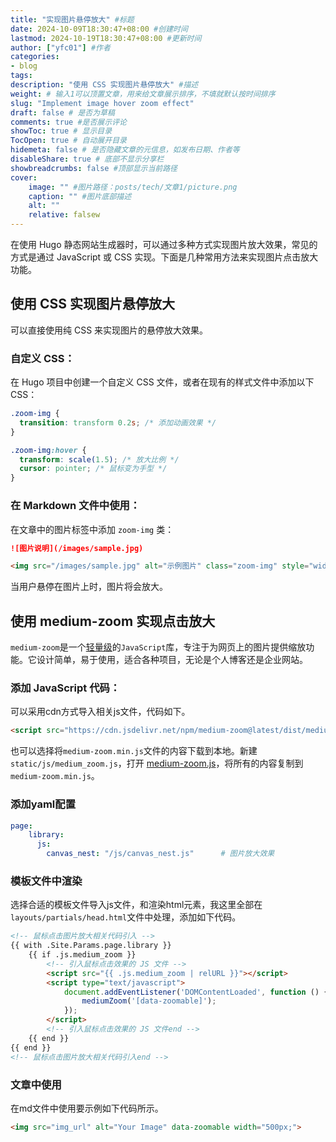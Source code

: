 ```yaml
---
title: "实现图片悬停放大" #标题
date: 2024-10-09T18:30:47+08:00 #创建时间
lastmod: 2024-10-19T18:30:47+08:00 #更新时间
author: ["yfc01"] #作者
categories: 
- blog
tags: 
description: "使用 CSS 实现图片悬停放大" #描述
weight: # 输入1可以顶置文章，用来给文章展示排序，不填就默认按时间排序
slug: "Implement image hover zoom effect"
draft: false # 是否为草稿
comments: true #是否展示评论
showToc: true # 显示目录
TocOpen: true # 自动展开目录
hidemeta: false # 是否隐藏文章的元信息，如发布日期、作者等
disableShare: true # 底部不显示分享栏
showbreadcrumbs: false #顶部显示当前路径
cover:
    image: "" #图片路径：posts/tech/文章1/picture.png
    caption: "" #图片底部描述
    alt: ""
    relative: falsew
---
```


在使用 Hugo 静态网站生成器时，可以通过多种方式实现图片放大效果，常见的方式是通过 JavaScript 或 CSS 实现。下面是几种常用方法来实现图片点击放大功能。

## 使用 CSS 实现图片悬停放大
可以直接使用纯 CSS 来实现图片的悬停放大效果。

### 自定义 CSS：

在 Hugo 项目中创建一个自定义 CSS 文件，或者在现有的样式文件中添加以下 CSS：

```css
.zoom-img {
  transition: transform 0.2s; /* 添加动画效果 */
}

.zoom-img:hover {
  transform: scale(1.5); /* 放大比例 */
  cursor: pointer; /* 鼠标变为手型 */
}
```

### 在 Markdown 文件中使用：

在文章中的图片标签中添加 `zoom-img` 类：

```markdown
![图片说明](/images/sample.jpg)

<img src="/images/sample.jpg" alt="示例图片" class="zoom-img" style="width:300px;">
```

当用户悬停在图片上时，图片将会放大。

## 使用 medium-zoom 实现点击放大
`medium-zoom`是一个[轻量级](https://so.csdn.net/so/search?q=轻量级&spm=1001.2101.3001.7020)的`JavaScript`库，专注于为网页上的图片提供缩放功能。它设计简单，易于使用，适合各种项目，无论是个人博客还是企业网站。

### 添加 JavaScript 代码：

可以采用cdn方式导入相关js文件，代码如下。

```html
<script src="https://cdn.jsdelivr.net/npm/medium-zoom@latest/dist/medium-zoom.min.js"></script>
```

也可以选择将`medium-zoom.min.js`文件的内容下载到本地。新建`static/js/medium_zoom.js`，打开 <a href="https://cdn.jsdelivr.net/npm/medium-zoom@latest/dist/medium-zoom.min.js" target="_blank">medium-zoom.js</a>，将所有的内容复制到`medium-zoom.min.js`。

### 添加yaml配置

```yaml
page:
    library:
      js:
        canvas_nest: "/js/canvas_nest.js"      # 图片放大效果
```

### 模板文件中渲染

选择合适的模板文件导入js文件，和渲染html元素，我这里全部在`layouts/partials/head.html`文件中处理，添加如下代码。

```html
<!-- 鼠标点击图片放大相关代码引入 -->
{{ with .Site.Params.page.library }}
    {{ if .js.medium_zoom }}
        <!-- 引入鼠标点击效果的 JS 文件 -->
        <script src="{{ .js.medium_zoom | relURL }}"></script>
        <script type="text/javascript">
            document.addEventListener('DOMContentLoaded', function () {
                mediumZoom('[data-zoomable]');
            });
        </script>
        <!-- 引入鼠标点击效果的 JS 文件end -->
    {{ end }}
{{ end }}
<!-- 鼠标点击图片放大相关代码引入end -->
```

### 文章中使用

在md文件中使用要示例如下代码所示。

```html
<img src="img_url" alt="Your Image" data-zoomable width="500px;">
```
